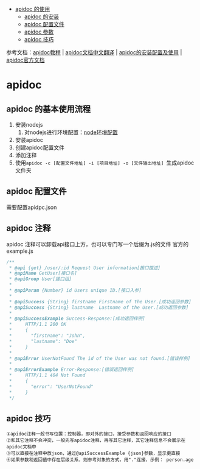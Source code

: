 - [apidoc 的使用](#1)
  - [apidoc 的安装](#1.1)
  - [apidoc 配置文件](#1.2)
  - [apidoc 参数](#1.3)
  - [apidoc 技巧](#1.4)



参考文档：[apidoc教程](https://blog.csdn.net/qq_32352777/article/details/102746237)
 | [apidoc文档中文翻译](https://blog.csdn.net/hjh15827475896/article/details/79398369)
 | [apidoc的安装配置及使用](https://juejin.cn/post/6844903990606446605#heading-4)
 | [apidoc官方文档](https://apidocjs.com/#example-basic)

# <span id="1">apidoc</span>
## <span id="1，1">apidoc 的基本使用流程</span>
1. 安装nodejs
   1. 对nodejs进行环境配置：[node环境配置](https://blog.csdn.net/u012965203/article/details/97612935)
2. 安装apidoc
3. 创建apidoc配置文件
4. 添加注释
5. 使用`apidoc -c [配置文件地址] -i [项目地址] -o [文件输出地址] `生成apidoc文件夹
## <span id="1，2">apidoc 配置文件</span>
需要配置apidpc.json
## <span id="1，3">apidoc 注释</span>
apidoc 注释可以卸载api接口上方，也可以专门写一个后缀为.js的文件
官方的example.js
```js
/**
 * @api {get} /user/:id Request User information[接口描述]
 * @apiName GetUser[接口名]
 * @apiGroup User[接口组]
 *
 * @apiParam {Number} id Users unique ID.[接口入参]
 *
 * @apiSuccess {String} firstname Firstname of the User.[成功返回参数]
 * @apiSuccess {String} lastname  Lastname of the User.[成功返回参数]
 *
 * @apiSuccessExample Success-Response:[成功返回样例]
 *     HTTP/1.1 200 OK
 *     {
 *       "firstname": "John",
 *       "lastname": "Doe"
 *     }
 *
 * @apiError UserNotFound The id of the User was not found.[错误样例]
 *
 * @apiErrorExample Error-Response:[错误返回样例]
 *     HTTP/1.1 404 Not Found
 *     {
 *       "error": "UserNotFound"
 *     }
 */
```

## <span id="4">apidoc 技巧</span>

```text
①apidoc注释一般书写位置：控制器，即对外的接口，接受参数和返回响应的接口
②和其它注释不会冲突，一般先写apidoc注释，再写其它注释，其它注释信息不会展示在apidoc文档中
③可以直接在注释中放json，通过@apiSuccessExample {json}参数，显示更直接
④如果参数和返回值中存在层级关系，则参考对象的方式，用"."连接，示例： person.age
```

